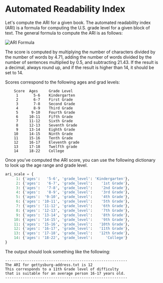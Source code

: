 
# Automated Readability Index

Let's compute the ARI for a given book. The automated readability index (ARI) is a formula for computing the U.S. grade level for a given block of text. The general formula to compute the ARI is as follows:

![ARI Formula](https://en.wikipedia.org/api/rest_v1/media/math/render/svg/878d1640d23781351133cad73bdf27bdf8bfe2fd)

The score is computed by multiplying the number of characters divided by the number of words by 4.71, adding the number of words divided by the number of sentences multiplied by 0.5, and subtracting 21.43. If the result is a decimal, always round up, and if the result is higher than 14, it should be set to 14.

Scores correspond to the following ages and grad levels:

```
    Score  Ages     Grade Level
     1       5-6    Kindergarten
     2       6-7    First Grade
     3       7-8    Second Grade
     4       8-9    Third Grade
     5      9-10    Fourth Grade
     6     10-11    Fifth Grade
     7     11-12    Sixth Grade
     8     12-13    Seventh Grade
     9     13-14    Eighth Grade
    10     14-15    Ninth Grade
    11     15-16    Tenth Grade
    12     16-17    Eleventh grade
    13     17-18    Twelfth grade
    14     18-22    College
```

Once you’ve computed the ARI score, you can use the following dictionary to look up the age range and grade level.

```python
ari_scale = {
     1: {'ages':   '5-6', 'grade_level': 'Kindergarten'},
     2: {'ages':   '6-7', 'grade_level':    '1st Grade'},
     3: {'ages':   '7-8', 'grade_level':    '2nd Grade'},
     4: {'ages':   '8-9', 'grade_level':    '3rd Grade'},
     5: {'ages':  '9-10', 'grade_level':    '4th Grade'},
     6: {'ages': '10-11', 'grade_level':    '5th Grade'},
     7: {'ages': '11-12', 'grade_level':    '6th Grade'},
     8: {'ages': '12-13', 'grade_level':    '7th Grade'},
     9: {'ages': '13-14', 'grade_level':    '8th Grade'},
    10: {'ages': '14-15', 'grade_level':    '9th Grade'},
    11: {'ages': '15-16', 'grade_level':   '10th Grade'},
    12: {'ages': '16-17', 'grade_level':   '11th Grade'},
    13: {'ages': '17-18', 'grade_level':   '12th Grade'},
    14: {'ages': '18-22', 'grade_level':      'College'}
}
```

The output should look something like the following:
```
--------------------------------------------------------
The ARI for gettysburg-address.txt is 12
This corresponds to a 11th Grade level of difficulty
that is suitable for an average person 16-17 years old.
--------------------------------------------------------
```